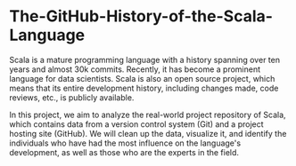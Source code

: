 # The-GitHub-History-of-the-Scala-Language
Scala is a mature programming language with a history spanning over ten years and almost 30k commits. Recently, it has become a prominent language for data scientists. Scala is also an open source project, which means that its entire development history, including changes made, code reviews, etc., is publicly available.

In this project, we aim to analyze the real-world project repository of Scala, which contains data from a version control system (Git) and a project hosting site (GitHub). We will clean up the data, visualize it, and identify the individuals who have had the most influence on the language's development, as well as those who are the experts in the field.
